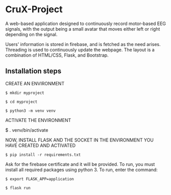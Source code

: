 # CruX-Project

A web-based application designed to continuously record motor-based EEG signals, with the output being a small avatar that moves either left or right depending on the signal.

Users' information is stored in firebase, and is fetched as the need arises. Threading is used to continuously update the webpage. The layout is a combination of HTML/CSS, Flask, and Bootstrap.

## Installation steps

CREATE AN ENVIRONMENT

`$ mkdir myproject`

`$ cd myproject`

`$ python3 -m venv venv`

ACTIVATE THE ENVIRONMENT

$ . venv/bin/activate

NOW, INSTALL FLASK AND THE SOCKET IN THE ENVIRONMENT YOU HAVE CREATED AND ACTIVATED

`$ pip install -r requirements.txt`

Ask for the firebase certificate and it will be provided.
To run, you must install all required packages using python 3. To run, enter the command:

`$ export FLASK_APP=application`

`$ flask run`
